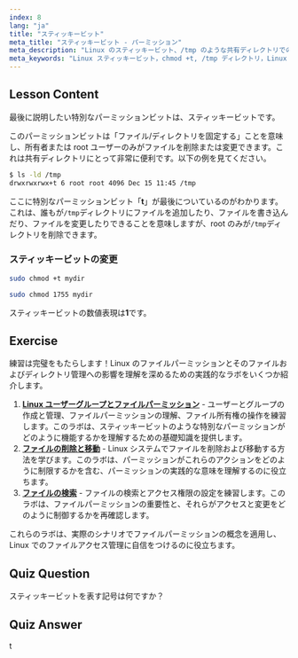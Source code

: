 ```yaml
---
index: 8
lang: "ja"
title: "スティッキービット"
meta_title: "スティッキービット - パーミッション"
meta_description: "Linux のスティッキービット、/tmp のような共有ディレクトリでのその目的、および chmod を使用して設定する方法について学びます。この重要なファイルパーミッションを理解しましょう！"
meta_keywords: "Linux スティッキービット，chmod +t, /tmp ディレクトリ，Linux パーミッション，ファイルセキュリティ，Linux チュートリアル，初心者 Linux"
---
```


## Lesson Content

最後に説明したい特別なパーミッションビットは、スティッキービットです。

このパーミッションビットは「ファイル/ディレクトリを固定する」ことを意味し、所有者または root ユーザーのみがファイルを削除または変更できます。これは共有ディレクトリにとって非常に便利です。以下の例を見てください。

```bash
$ ls -ld /tmp
drwxrwxrwx+t 6 root root 4096 Dec 15 11:45 /tmp
```

ここに特別なパーミッションビット「**t**」が最後についているのがわかります。これは、誰もが`/tmp`ディレクトリにファイルを追加したり、ファイルを書き込んだり、ファイルを変更したりできることを意味しますが、root のみが`/tmp`ディレクトリを削除できます。

### スティッキービットの変更

```bash
sudo chmod +t mydir

sudo chmod 1755 mydir
```

スティッキービットの数値表現は**1**です。

## Exercise

練習は完璧をもたらします！Linux のファイルパーミッションとそのファイルおよびディレクトリ管理への影響を理解を深めるための実践的なラボをいくつか紹介します。

1. **[Linux ユーザーグループとファイルパーミッション](https://labex.io/ja/labs/linux-linux-user-group-and-file-permissions-18002)** - ユーザーとグループの作成と管理、ファイルパーミッションの理解、ファイル所有権の操作を練習します。このラボは、スティッキービットのような特別なパーミッションがどのように機能するかを理解するための基礎知識を提供します。
2. **[ファイルの削除と移動](https://labex.io/ja/labs/linux-delete-and-move-files-7777)** - Linux システムでファイルを削除および移動する方法を学びます。このラボは、パーミッションがこれらのアクションをどのように制限するかを含む、パーミッションの実践的な意味を理解するのに役立ちます。
3. **[ファイルの検索](https://labex.io/ja/labs/linux-find-a-file-17993)** - ファイルの検索とアクセス権限の設定を練習します。このラボは、ファイルパーミッションの重要性と、それらがアクセスと変更をどのように制御するかを再確認します。

これらのラボは、実際のシナリオでファイルパーミッションの概念を適用し、Linux でのファイルアクセス管理に自信をつけるのに役立ちます。

## Quiz Question

スティッキービットを表す記号は何ですか？

## Quiz Answer

t

